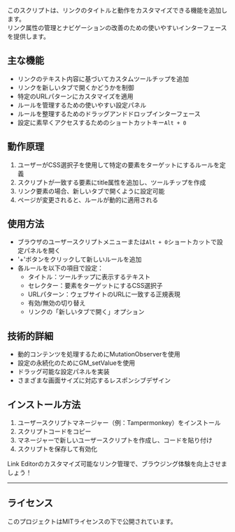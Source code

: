 このスクリプトは、リンクのタイトルと動作をカスタマイズできる機能を追加します。  
リンク属性の管理とナビゲーションの改善のための使いやすいインターフェースを提供します。

## 主な機能

- リンクのテキスト内容に基づいてカスタムツールチップを追加
- リンクを新しいタブで開くかどうかを制御
- 特定のURLパターンにカスタマイズを適用
- ルールを管理するための使いやすい設定パネル
- ルールを整理するためのドラッグアンドドロップインターフェース
- 設定に素早くアクセスするためのショートカットキー`Alt + 0`

## 動作原理

1. ユーザーがCSS選択子を使用して特定の要素をターゲットにするルールを定義
2. スクリプトが一致する要素にtitle属性を追加し、ツールチップを作成
3. リンク要素の場合、新しいタブで開くように設定可能
4. ページが変更されると、ルールが動的に適用される

## 使用方法

- ブラウザのユーザースクリプトメニューまたは`Alt + 0`ショートカットで設定パネルを開く
- '+'ボタンをクリックして新しいルールを追加
- 各ルールを以下の項目で設定：
  - タイトル：ツールチップに表示するテキスト
  - セレクター：要素をターゲットにするCSS選択子
  - URLパターン：ウェブサイトのURLに一致する正規表現
  - 有効/無効の切り替え
  - リンクの「新しいタブで開く」オプション

## 技術的詳細

- 動的コンテンツを処理するためにMutationObserverを使用
- 設定の永続化のためにGM_setValueを使用
- ドラッグ可能な設定パネルを実装
- さまざまな画面サイズに対応するレスポンシブデザイン

## インストール方法

1. ユーザースクリプトマネージャー（例：Tampermonkey）をインストール
2. スクリプトコードをコピー
3. マネージャーで新しいユーザースクリプトを作成し、コードを貼り付け
4. スクリプトを保存して有効化

Link Editorのカスタマイズ可能なリンク管理で、ブラウジング体験を向上させましょう！

---

<!--
## 貢献

バグの報告や機能の提案は大歓迎です。[問題を報告](https://github.com/yossy17/twitter-kaizen/issues)または[プルリクエスト](https://github.com/yossy17/twitter-kaizen/pulls)を作成してください。
-->

## ライセンス

このプロジェクトはMITライセンスの下で公開されています。
